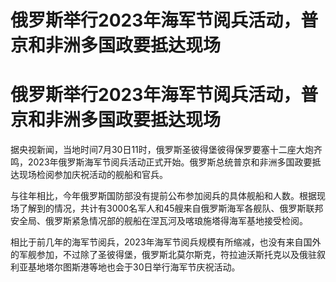 # 俄罗斯举行2023年海军节阅兵活动，普京和非洲多国政要抵达现场

# 俄罗斯举行2023年海军节阅兵活动，普京和非洲多国政要抵达现场

据央视新闻，当地时间7月30日11时，俄罗斯圣彼得堡彼得保罗要塞十二座大炮齐鸣，2023年俄罗斯海军节阅兵活动正式开始。俄罗斯总统普京和非洲多国政要抵达现场检阅参加庆祝活动的舰船和官兵。

与往年相比，今年俄罗斯国防部没有提前公布参加阅兵的具体舰船和人数。根据现场了解到的情况，共计有3000名军人和45艘来自俄罗斯海军各舰队、俄罗斯联邦安全局、俄罗斯紧急情况部的舰船在涅瓦河及喀琅施塔得海军基地接受检阅。

相比于前几年的海军节阅兵，2023年海军节阅兵规模有所缩减，也没有来自国外的军舰参加，不过除了圣彼得堡，俄罗斯北莫尔斯克，符拉迪沃斯托克以及俄驻叙利亚基地塔尔图斯港等地也会于30日举行海军节庆祝活动。

